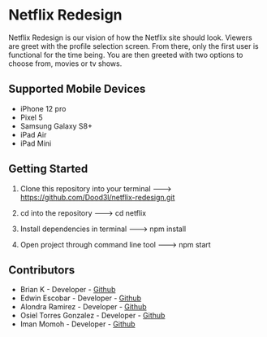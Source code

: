 # Netflix Redesign
Netflix Redesign is our vision of how the Netflix site should look. Viewers are greet with the profile selection screen. From there, only the first user is functional for the time being. You are then greeted with two options to choose from, movies or tv shows.

## Supported Mobile Devices
* iPhone 12 pro
* Pixel 5
* Samsung Galaxy S8+
* iPad Air
* iPad Mini

## Getting Started
1. Clone this repository into your terminal --->
https://github.com/Dood3l/netflix-redesign.git

2. cd into the repository ---> cd netflix
3. Install dependencies in terminal ---> npm install

4. Open project through command line tool ---> npm start

## Contributors
* Brian K - Developer  - [Github](https://github.com/dood3l)
* Edwin Escobar - Developer - [Github](https://github.com/EdwinE97)
* Alondra Ramirez - Developer - [Github](https://github.com/alonramz)
* Osiel Torres Gonzalez - Developer - [Github](https://github.com/OsielTorresg)
* Iman Momoh - Developer - [Github](https://github.com/imanmomoh)
